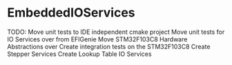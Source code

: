 # EmbeddedIOServices

TODO:
Move unit tests to IDE independent cmake project
Move unit tests for IO Services over from EFIGenie
Move STM32F103C8 Hardware Abstractions over
Create integration tests on the STM32F103C8
Create Stepper Services
Create Lookup Table IO Services
